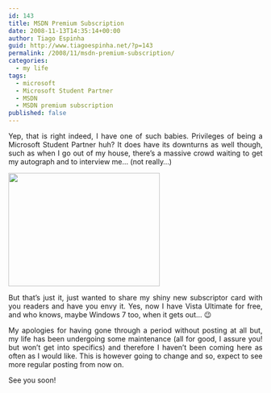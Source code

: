 ```yaml
---
id: 143
title: MSDN Premium Subscription
date: 2008-11-13T14:35:14+00:00
author: Tiago Espinha
guid: http://www.tiagoespinha.net/?p=143
permalink: /2008/11/msdn-premium-subscription/
categories:
  - my life
tags:
  - microsoft
  - Microsoft Student Partner
  - MSDN
  - MSDN premium subscription
published: false
---
```

<p style="text-align: justify;">
  Yep, that is right indeed, I have one of such babies. Privileges of being a Microsoft Student Partner huh? It does have its downturns as well though, such as when I go out of my house, there&#8217;s a massive crowd waiting to get my autograph and to interview me&#8230; (not really&#8230;)
</p>

<p style="text-align: justify;">
  <a href="https://www.tiagoespinha.net/wp-content/uploads/2008/11/msdncard.png" rel="lightbox[143]" title="msdncard"><img class="alignnone size-medium wp-image-144" title="msdncard" src="https://www.tiagoespinha.net/wp-content/uploads/2008/11/msdncard-300x225.png" alt="" width="300" height="225" srcset="https://www.tiagoespinha.net/wp-content/uploads/2008/11/msdncard-300x225.png 300w, https://www.tiagoespinha.net/wp-content/uploads/2008/11/msdncard.png 645w" sizes="(max-width: 300px) 100vw, 300px" /></a>
</p>

<p style="text-align: justify;">
  But that&#8217;s just it, just wanted to share my shiny new subscriptor card with you readers and have you envy it. Yes, now I have Vista Ultimate for free, and who knows, maybe Windows 7 too, when it gets out&#8230; 😉
</p>

<p style="text-align: justify;">
  My apologies for having gone through a period without posting at all but, my life has been undergoing some maintenance (all for good, I assure you! but won&#8217;t get into specifics) and therefore I haven&#8217;t been coming here as often as I would like. This is however going to change and so, expect to see more regular posting from now on.
</p>

<p style="text-align: justify;">
  See you soon!
</p>
